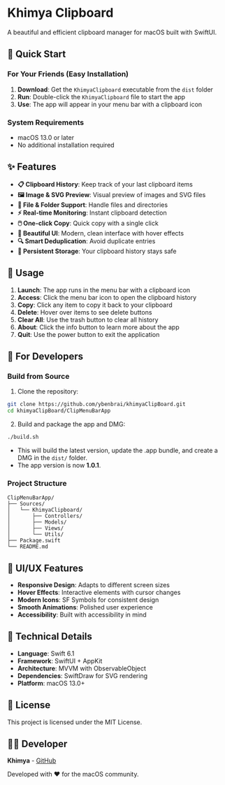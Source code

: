# Khimya Clipboard

A beautiful and efficient clipboard manager for macOS built with SwiftUI.

## 🚀 Quick Start

### For Your Friends (Easy Installation)

1. **Download**: Get the `KhimyaClipboard` executable from the `dist` folder
2. **Run**: Double-click the `KhimyaClipboard` file to start the app
3. **Use**: The app will appear in your menu bar with a clipboard icon

### System Requirements

- macOS 13.0 or later
- No additional installation required

## ✨ Features

- **📋 Clipboard History**: Keep track of your last clipboard items
- **🖼️ Image & SVG Preview**: Visual preview of images and SVG files
- **📁 File & Folder Support**: Handle files and directories
- **⚡ Real-time Monitoring**: Instant clipboard detection
- **🖱️ One-click Copy**: Quick copy with a single click
- **🎨 Beautiful UI**: Modern, clean interface with hover effects
- **🔍 Smart Deduplication**: Avoid duplicate entries
- **💾 Persistent Storage**: Your clipboard history stays safe

## 🎯 Usage

1. **Launch**: The app runs in the menu bar with a clipboard icon
2. **Access**: Click the menu bar icon to open the clipboard history
3. **Copy**: Click any item to copy it back to your clipboard
4. **Delete**: Hover over items to see delete buttons
5. **Clear All**: Use the trash button to clear all history
6. **About**: Click the info button to learn more about the app
7. **Quit**: Use the power button to exit the application

## 🔧 For Developers

### Build from Source

1. Clone the repository:

```bash
git clone https://github.com/ybenbrai/khimyaClipBoard.git
cd khimyaClipBoard/ClipMenuBarApp
```

2. Build and package the app and DMG:

```bash
./build.sh
```

- This will build the latest version, update the .app bundle, and create a DMG in the `dist/` folder.
- The app version is now **1.0.1**.

### Project Structure

```
ClipMenuBarApp/
├── Sources/
│   └── KhimyaClipboard/
│       ├── Controllers/
│       ├── Models/
│       ├── Views/
│       └── Utils/
├── Package.swift
└── README.md
```

## 🎨 UI/UX Features

- **Responsive Design**: Adapts to different screen sizes
- **Hover Effects**: Interactive elements with cursor changes
- **Modern Icons**: SF Symbols for consistent design
- **Smooth Animations**: Polished user experience
- **Accessibility**: Built with accessibility in mind

## 🔧 Technical Details

- **Language**: Swift 6.1
- **Framework**: SwiftUI + AppKit
- **Architecture**: MVVM with ObservableObject
- **Dependencies**: SwiftDraw for SVG rendering
- **Platform**: macOS 13.0+

## 📝 License

This project is licensed under the MIT License.

## 👨‍💻 Developer

**Khimya** - [GitHub](https://github.com/ybenbrai)

Developed with ❤️ for the macOS community.
